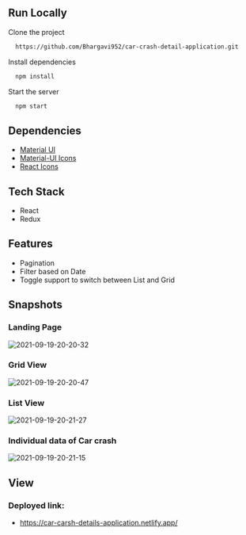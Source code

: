 ## Run Locally

Clone the project

```bash
  https://github.com/Bhargavi952/car-crash-detail-application.git
```

Install dependencies

```bash
  npm install
```

Start the server

```bash
  npm start
```
  
## Dependencies

 - [Material UI](https://material-ui.com/getting-started/installation/)
 - [Material-UI Icons](https://material-ui.com/components/icons/#icons)
 - [React Icons](https://react-icons.github.io/react-icons/)
 
  
## Tech Stack

- React
-  Redux 

  
## Features

- Pagination
- Filter based on Date
- Toggle support to switch between List and Grid



## Snapshots
### Landing Page

![2021-09-19-20-20-32](https://user-images.githubusercontent.com/77036158/133932235-6fabc1dc-8229-48f5-8f78-e77679ab3a3b.png)

### Grid View

![2021-09-19-20-20-47](https://user-images.githubusercontent.com/77036158/133932236-e2499f8a-2be6-44de-8911-dda53e080556.png)

### List View

![2021-09-19-20-21-27](https://user-images.githubusercontent.com/77036158/133932233-3a21dd1f-22ea-4f5f-bcc5-26c7a5a7779b.png)

### Individual data of Car crash

![2021-09-19-20-21-15](https://user-images.githubusercontent.com/77036158/133932238-7d2819f7-569b-4d88-a096-ed5cfd8fd3d0.png)


## View
### Deployed link:
- https://car-carsh-details-application.netlify.app/



